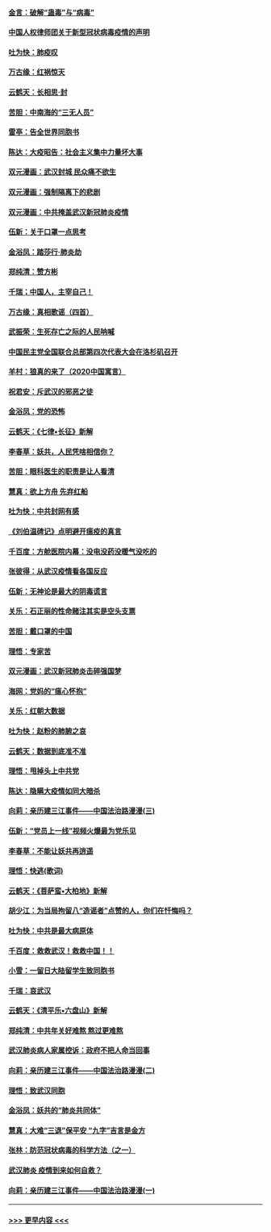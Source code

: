 #### [金言：破解“蛊毒”与“病毒”](../pages/nsc993/n11864103.md?t=02130711) 
#### [中国人权律师团关于新型冠状病毒疫情的声明](../pages/nsc993/n11864249.md?t=02130711) 
#### [吐为快：肺疫叹](../pages/nsc993/n11864027.md?t=02130711) 
#### [万古缘：红祸惊天](../pages/nsc993/n11864079.md?t=02130711) 
#### [云鹤天：长相思‧封](../pages/nsc993/n11864006.md?t=02130711) 
#### [苦胆：中南海的“三无人员”](../pages/nsc993/n11862997.md?t=02130711) 
#### [雷亭：告全世界同胞书](../pages/nsc993/n11862572.md?t=02130711) 
#### [陈达：大疫昭告：社会主义集中力量坏大事](../pages/nsc993/n11859419.md?t=02130711) 
#### [双元漫画：武汉封城 民众痛不欲生](../pages/nsc993/n11859287.md?t=02130711) 
#### [双元漫画：强制隔离下的悲剧](../pages/nsc993/n11859244.md?t=02130711) 
#### [双元漫画：中共掩盖武汉新冠肺炎疫情](../pages/nsc993/n11858249.md?t=02130711) 
#### [伍新：关于口罩一点思考](../pages/nsc993/n11859195.md?t=02130711) 
#### [金浴凤：踏莎行‧肺炎劫](../pages/nsc993/n11858227.md?t=02130711) 
#### [郑纯清：赞方彬](../pages/nsc993/n11856803.md?t=02130711) 
#### [千瑞；中国人，主宰自己！](../pages/nsc993/n11856793.md?t=02130711) 
#### [万古缘：真相歌谣（四首）](../pages/nsc993/n11856263.md?t=02130711) 
#### [武振荣：生死存亡之际的人民呐喊](../pages/nsc993/n11856256.md?t=02130711) 
#### [中国民主党全国联合总部第四次代表大会在洛杉矶召开](../pages/nsc993/n11856344.md?t=02130711) 
#### [羊村：狼真的来了（2020中国寓言）](../pages/nsc993/n11856229.md?t=02130711) 
#### [祝君安：斥武汉的邪恶之徒](../pages/nsc993/n11855861.md?t=02130711) 
#### [金浴凤：党的恐怖](../pages/nsc993/n11855849.md?t=02130711) 
#### [云鹤天：《七律▪长征》新解](../pages/nsc993/n11855479.md?t=02130711) 
#### [李春草：妖共，人民凭啥相信你？](../pages/nsc993/n11855196.md?t=02130711) 
#### [苦胆：眼科医生的职责是让人看清](../pages/nsc993/n11853840.md?t=02130711) 
#### [慧真：欲上方舟 先弃红船](../pages/nsc993/n11853483.md?t=02130711) 
#### [吐为快：中共封网有感](../pages/nsc993/n11852575.md?t=02130711) 
#### [《刘伯温碑记》点明避开瘟疫的真言](../pages/nsc993/n11852128.md?t=02130711) 
#### [千百度：方舱医院内幕：没电没药没暖气没吃的](../pages/nsc993/n11850211.md?t=02130711) 
#### [张彼得：从武汉疫情看各国反应](../pages/nsc993/n11850102.md?t=02130711) 
#### [伍新：无神论是最大的阴毒谎言](../pages/nsc993/n11846129.md?t=02130711) 
#### [关乐：石正丽的性命赌注其实是空头支票](../pages/nsc993/n11846109.md?t=02130711) 
#### [苦胆：戴口罩的中国](../pages/nsc993/n11845576.md?t=02130711) 
#### [理悟：专家苦](../pages/nsc993/n11845564.md?t=02130711) 
#### [双元漫画：武汉新冠肺炎击碎强国梦](../pages/nsc993/n11843320.md?t=02130711) 
#### [海网：党妈的“瘟心怀抱”](../pages/nsc993/n11840740.md?t=02130711) 
#### [关乐：红朝大数据](../pages/nsc993/n11840675.md?t=02130711) 
#### [吐为快：赵粉的肺腑之哀](../pages/nsc993/n11840618.md?t=02130711) 
#### [云鹤天：数据到底准不准](../pages/nsc993/n11840325.md?t=02130711) 
#### [理悟：甩掉头上中共党](../pages/nsc993/n11838826.md?t=02130711) 
#### [陈达：隐瞒大疫情如同大暗杀](../pages/nsc993/n11838771.md?t=02130711) 
#### [向莉：亲历建三江事件——中国法治路漫漫(三)](../pages/nsc993/n11831825.md?t=02130711) 
#### [伍新：“党员上一线”视频火爆最为党乐见](../pages/nsc993/n11838200.md?t=02130711) 
#### [李春草：不能让妖共再逍遥](../pages/nsc993/n11838102.md?t=02130711) 
#### [理悟：快逃(歌词)](../pages/nsc993/n11838083.md?t=02130711) 
#### [云鹤天：《菩萨蛮▪大柏地》新解](../pages/nsc993/n11838059.md?t=02130711) 
#### [胡少江：为当局拘留八“造谣者”点赞的人，你们在忏悔吗？](../pages/nsc993/n11836801.md?t=02130711) 
#### [吐为快：中共是最大病原体](../pages/nsc993/n11836748.md?t=02130711) 
#### [千百度：救救武汉！救救中国！！](../pages/nsc993/n11836145.md?t=02130711) 
#### [小雪：一留日大陆留学生致同胞书](../pages/nsc993/n11834624.md?t=02130711) 
#### [千瑞：哀武汉](../pages/nsc993/n11833647.md?t=02130711) 
#### [云鹤天：《清平乐▪六盘山》新解](../pages/nsc993/n11833611.md?t=02130711) 
#### [郑纯清：中共年关好难熬 熬过更难熬](../pages/nsc993/n11833489.md?t=02130711) 
#### [武汉肺炎病人家属控诉：政府不把人命当回事](../pages/nsc993/n11833205.md?t=02130711) 
#### [向莉：亲历建三江事件——中国法治路漫漫(二)](../pages/nsc993/n11829102.md?t=02130711) 
#### [理悟：致武汉同胞](../pages/nsc993/n11831522.md?t=02130711) 
#### [金浴凤：妖共的“肺炎共同体”](../pages/nsc993/n11829448.md?t=02130711) 
#### [慧真：大难“三退”保平安 “九字”吉言是金方](../pages/nsc993/n11829501.md?t=02130711) 
#### [张林：防范冠状病毒的科学方法（之一）](../pages/nsc993/n11828618.md?t=02130711) 
#### [武汉肺炎 疫情到来如何自救？](../pages/nsc993/n11827632.md?t=02130711) 
#### [向莉：亲历建三江事件——中国法治路漫漫(一)](../pages/nsc993/n11827190.md?t=02130711) 

----
#### [ >>> 更早内容 <<< ](../indexes/nsc993-earlier.md)
